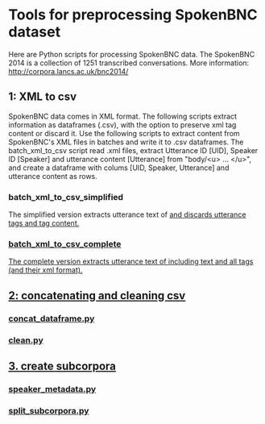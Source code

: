 # Tools for preprocessing SpokenBNC dataset

Here are Python scripts for processing SpokenBNC data. The SpokenBNC 2014 is a collection of 1251 transcribed conversations.
More information: http://corpora.lancs.ac.uk/bnc2014/

## 1: XML to csv

SpokenBNC data comes in XML format. The following scripts extract information as dataframes (.csv), with the option to preserve xml tag content or discard it. Use the following scripts to extract content from SpokenBNC's XML files in batches and write it to .csv dataframes. The batch_xml_to_csv script read .xml files, extract Utterance ID [UID], Speaker ID [Speaker] and utterance content [Utterance] from "body/\<u> ... \</u>", and create a dataframe with colums [UID, Speaker, Utterance] and utterance content as rows.

### batch_xml_to_csv_simplified
The simplified version extracts utterance text of <u> and discards utterance tags and tag content.

### batch_xml_to_csv_complete
The complete version extracts utterance text of <u> including text and all tags (and their xml format).
  
## 2: concatenating and cleaning csv
  
  ### concat_dataframe.py
  ### clean.py
  
## 3. create subcorpora
  
  ### speaker_metadata.py
  ### split_subcorpora.py


